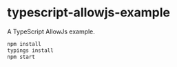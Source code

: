 # typescript-allowjs-example

A TypeScript AllowJs example.

```bash
npm install
typings install
npm start
```
